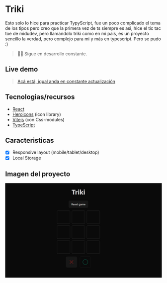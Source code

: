 # Triki

Esto solo lo hice para practicar TypyScript, fue un poco complicado el tema de los tipos pero creo que la primera vez de ts siempre es asi, hice el tic tac toe de midudev, pero llamandolo triki como en mi pais, es un proyecto sencillo la verdad, pero complejo para mi y más en typescript. Pero se pudo :)
> 👷‍♂️ Sigue en desarrollo constante.
> 

## Live demo

> [Acá está, igual anda en constante actualización](https://yesidexe.github.io/Triki/)
> 

## **Tecnologias/recursos**

- [React](https://react.dev/)
- [Heroicons](https://heroicons.com/) (icon library)
- [Vitejs](https://vitejs.dev/) (con Css-modules)
- [TypeScript](https://www.typescriptlang.org/)

## Caracteristicas

- [x]  Responsive layout (mobile/tablet/desktop)
- [x]  Local Storage

## Imagen del proyecto

![project image](./docs/project-image.JPG)
